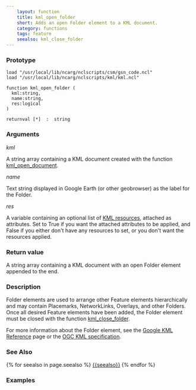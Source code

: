 ```yaml
---
    layout: function
    title: kml_open_folder
    short: Adds an open Folder element to a KML document.
    category: functions  
    tags: feature
    seealso: kml_close_folder
---
```


### Prototype

<pre><code>load "/usr/local/lib/ncarg/nclscripts/csm/gsn_code.ncl"
load "/usr/local/lib/ncarg/nclscripts/kml/kml.ncl"

function kml_open_folder (
  kml:string,
  name:string,
  res:logical
)

returnval [*]  :  string
</code></pre>

### Arguments
*kml*

A string array containing a KML document created with the function [kml_open_document]({{site.base_url}}/functions/kml_open_document.html).

*name*

Text string displayed in Google Earth (or other geobrowser) as the label for the Folder.

*res*

A variable containing an optional list of [KML resources]({{site.base_url}}/resources), attached as attributes. Set to True if you want the attached attributes to be applied, and False if you either don't have any resources to set, or you don't want the resources applied.

### Return value

A string array containing a KML document with an open Folder element appended to the end.

### Description

Folder elements are used to arrange other Feature elements hierarchically and may contain Placemarks, NetworkLinks, Overlays, and other Folders. Once all desired Feature elements have been added, the Folder element must be closed with the function [kml_close_folder]({{site.base_url}}/functions/kml_close_folder.html). 

For more information about the Folder element, see the [Google KML Reference](https://developers.google.com/kml/documentation/kmlreference#folder) page or the [OGC KML specification](http://www.opengeospatial.org/standards/kml/).

### See Also

{% for seealso in page.seealso %}
[{{seealso}}]({{site.base_url}}/functions/{{seealso}}.html)
{% endfor %}

### Examples

